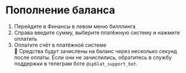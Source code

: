 # Пополнение баланса
1. Перейдите в Финансы в левом меню билллинга
2. Справа введите сумму, выберите платёжную систему и нажмите оплатить
3. Оплатите счёт в платёжной системе  
🎉 Средства будут зачислены на баланс через несколько секунд после оплаты. Если они не зачислились, обратитесь в службу поддержки в телеграм боте `@ip6lat_support_bot`.